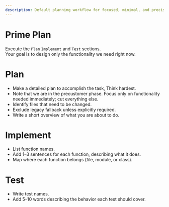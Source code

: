 ```yaml
---
description: Default planning workflow for focused, minimal, and precise implementation
---
```


# Prime Plan

Execute the `Plan` `Implement` and `Test` sections.  
Your goal is to design only the functionality we need right now.

# Plan

- Make a detailed plan to accomplish the task, Think hardest.
- Note that we are in the precustomer phase. Focus only on functionality needed immediately; cut everything else.
- Identify files that need to be changed.
- Exclude legacy fallback unless explicitly required.
- Write a short overview of what you are about to do.

# Implement

- List function names.
- Add 1–3 sentences for each function, describing what it does.
- Map where each function belongs (file, module, or class).

# Test

- Write test names.
- Add 5–10 words describing the behavior each test should cover.

